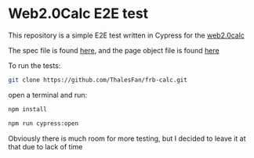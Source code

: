 # Web2.0Calc E2E test

This repository is a simple E2E test written in Cypress for the [web2.0calc](https://web2.0calc.com/) 


The spec file is found [here](cypress\integration\specs\calculator.spec.js),
and the page object file is found [here](cypress\page-objects\calculator.page.js)

To run the tests: 

```bash
git clone https://github.com/ThalesFan/frb-calc.git
```


open a terminal and run:


```bash
npm install
```
```bash
npm run cypress:open
```



Obviously there is much room for more testing, but I decided to leave it at that due to lack of time 

